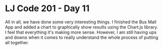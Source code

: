 # LJ Code 201 - Day 11

All in all, we have done some very interesting things. I finished the Bus Mall App and added a chart to graphically show results using the Chart.js library. I feel that everything it's making more sense. However, I am still having ups and downs when it comes to really understand the whole process of putting all together. 
